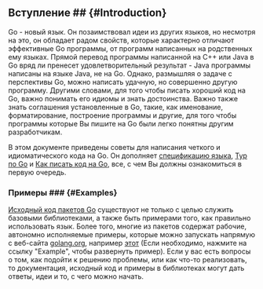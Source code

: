## Вступление ## {#Introduction}

Go - новый язык. Он позаимствовал идеи из других языков, но несмотря на это, он обладает радом свойств, которые характерно отличают эффективные Go программы, от программ написанных на родственных ему языках. Прямой перевод программы написанной на С++ или Java в Go вряд ли пренесет удовлетворительный результат - Java программы написаны на языке Java, не на Go. Однако, размышляя о задаче с перспективы Go, можно написать удачную, но совершенно другую программу. Другими словами, для того чтобы писать хороший код на Go, важно понимать его идиомы и знать достоинства. Важно также знать соглашения установленные в Go, такие, как именование, форматирование, построение программы и другие, для того чтобы программы которые Вы пишите на Go были легко понятны другим разработчикам.

В этом документе приведены советы для написания четкого и идиоматического кода на Go. Он дополняет [спецификацию языка](https://golang.org/ref/spec), [Тур по Go](https://tour.golang.org/welcome/1) и [Как писать код на Go](https://golang.org/doc/code.html), все, с чем Вы должны ознакомиться в первую очередь.

### Примеры ### {#Examples}

[Исходный код пакетов Go](https://golang.org/src/) существуют не только с целью служить базовыми библиотеками, а также быть примерами того, как правильно использовать язык. Более того, многие из пакетов содержат рабочие, автономно исполняемые примеры, которые можно запускать напрямую с веб-сайта [golang.org](https://golang.org), например [этот](https://golang.org/pkg/strings/#example_Map) (Если необходимо, нажмите на ссылку "Example", чтобы развернуть пример). Если у вас есть вопросы о том, как подойти к решению проблемы, или как что-то реализовать, то документация, исходный код и примеры в библиотеках могут дать ответы, идеи и то, с чего можно начать.
